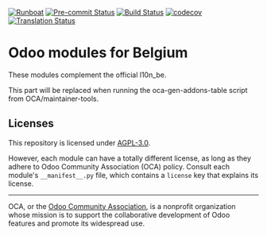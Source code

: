 
[![Runboat](https://img.shields.io/badge/runboat-Try%20me-875A7B.png)](https://runboat.odoo-community.org/builds?repo=OCA/l10n-belgium&target_branch=11.0)
[![Pre-commit Status](https://github.com/OCA/l10n-belgium/actions/workflows/pre-commit.yml/badge.svg?branch=11.0)](https://github.com/OCA/l10n-belgium/actions/workflows/pre-commit.yml?query=branch%3A11.0)
[![Build Status](https://github.com/OCA/l10n-belgium/actions/workflows/test.yml/badge.svg?branch=11.0)](https://github.com/OCA/l10n-belgium/actions/workflows/test.yml?query=branch%3A11.0)
[![codecov](https://codecov.io/gh/OCA/l10n-belgium/branch/11.0/graph/badge.svg)](https://codecov.io/gh/OCA/l10n-belgium)
[![Translation Status](https://translation.odoo-community.org/widgets/l10n-belgium-11-0/-/svg-badge.svg)](https://translation.odoo-community.org/engage/l10n-belgium-11-0/?utm_source=widget)

<!-- /!\ do not modify above this line -->

# Odoo modules for Belgium

These modules complement the official l10n_be.

<!-- /!\ do not modify below this line -->

<!-- prettier-ignore-start -->

[//]: # (addons)

This part will be replaced when running the oca-gen-addons-table script from OCA/maintainer-tools.

[//]: # (end addons)

<!-- prettier-ignore-end -->

## Licenses

This repository is licensed under [AGPL-3.0](LICENSE).

However, each module can have a totally different license, as long as they adhere to Odoo Community Association (OCA)
policy. Consult each module's `__manifest__.py` file, which contains a `license` key
that explains its license.

----
OCA, or the [Odoo Community Association](http://odoo-community.org/), is a nonprofit
organization whose mission is to support the collaborative development of Odoo features
and promote its widespread use.
